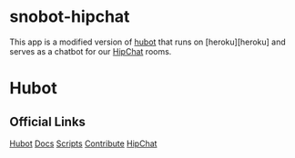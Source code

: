 # snobot-hipchat

This app is a modified version of [hubot][hubot] that runs on [heroku][heroku] 
and serves as a chatbot for our [HipChat][hipchat-sn] rooms.

# Hubot

## Official Links

[Hubot][hubot] 
[Docs][hubot-docs] 
[Scripts][hubot-scripts] 
[Contribute][hubot-repo] 
[HipChat][hubot-hipchat] 

[hubot]: http://hubot.github.com/
[hubot-docs]: https://github.com/github/hubot/tree/master/docs
[hubot-scripts]: https://github.com/github/hubot-scripts
[hubot-repo]: https://github.com/github/hubot
[hubot-hipchat]: https://github.com/hipchat/hubot-hipchat
[hipchat-sn]: https://sportingnews.hipchat.com/home

